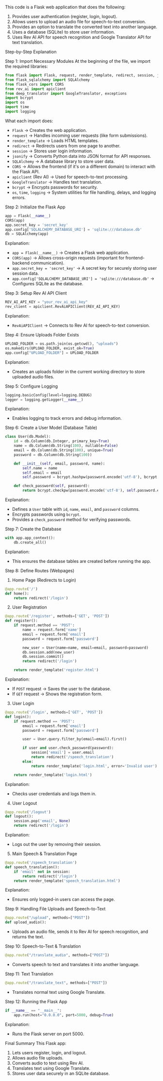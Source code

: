 This code is a Flask web application that does the following:
1. Provides user authentication (register, login, logout).
2. Allows users to upload an audio file for speech-to-text conversion.
3. Provides an option to translate the converted text into another language.
4. Uses a database (SQLite) to store user information.
5. Uses Rev AI API for speech recognition and Google Translator API for text translation.



 Step-by-Step Explanation

 Step 1: Import Necessary Modules
At the beginning of the file, we import the required libraries:
```python
from flask import Flask, request, render_template, redirect, session, jsonify
from flask_sqlalchemy import SQLAlchemy
from flask_cors import CORS
from rev_ai import apiclient
from deep_translator import GoogleTranslator, exceptions
import bcrypt
import os
import time
import logging
```
 What each import does:
- `Flask` → Creates the web application.
- `request` → Handles incoming user requests (like form submissions).
- `render_template` → Loads HTML templates.
- `redirect` → Redirects users from one page to another.
- `session` → Stores user login information.
- `jsonify` → Converts Python data into JSON format for API responses.
- `SQLAlchemy` → A database library to store user data.
- `CORS` → Allows the frontend (if it's on a different domain) to interact with the Flask API.
- `apiclient` (Rev AI) → Used for speech-to-text processing.
- `GoogleTranslator` → Handles text translation.
- `bcrypt` → Encrypts passwords for security.
- `os`, `time`, `logging` → System utilities for file handling, delays, and logging errors.



 Step 2: Initialize the Flask App
```python
app = Flask(__name__)
CORS(app)
app.secret_key = 'secret_key'
app.config['SQLALCHEMY_DATABASE_URI'] = 'sqlite:///database.db'
db = SQLAlchemy(app)
```
 Explanation:
- `app = Flask(__name__)` → Creates a Flask web application.
- `CORS(app)` → Allows cross-origin requests (important for frontend-backend communication).
- `app.secret_key = 'secret_key'` → A secret key for securely storing user session data.
- `app.config['SQLALCHEMY_DATABASE_URI'] = 'sqlite:///database.db'` → Configures SQLite as the database.



 Step 3: Setup Rev AI API Client
```python
REV_AI_API_KEY = "your_rev_ai_api_key"
rev_client = apiclient.RevAiAPIClient(REV_AI_API_KEY)
```
 Explanation:
- `RevAiAPIClient` → Connects to Rev AI for speech-to-text conversion.



 Step 4: Ensure Uploads Folder Exists
```python
UPLOAD_FOLDER = os.path.join(os.getcwd(), "uploads")
os.makedirs(UPLOAD_FOLDER, exist_ok=True)
app.config["UPLOAD_FOLDER"] = UPLOAD_FOLDER
```
 Explanation:
- Creates an uploads folder in the current working directory to store uploaded audio files.



 Step 5: Configure Logging
```python
logging.basicConfig(level=logging.DEBUG)
logger = logging.getLogger(__name__)
```
 Explanation:
- Enables logging to track errors and debug information.



 Step 6: Create a User Model (Database Table)
```python
class User(db.Model):
    id = db.Column(db.Integer, primary_key=True)
    name = db.Column(db.String(100), nullable=False)
    email = db.Column(db.String(100), unique=True)
    password = db.Column(db.String(100))

    def __init__(self, email, password, name):
        self.name = name
        self.email = email
        self.password = bcrypt.hashpw(password.encode('utf-8'), bcrypt.gensalt()).decode('utf-8')

    def check_password(self, password):
        return bcrypt.checkpw(password.encode('utf-8'), self.password.encode('utf-8'))
```
 Explanation:
- Defines a `User` table with `id`, `name`, `email`, and `password` columns.
- Encrypts passwords using `bcrypt`.
- Provides a `check_password` method for verifying passwords.



 Step 7: Create the Database
```python
with app.app_context():
    db.create_all()
```
 Explanation:
- This ensures the database tables are created before running the app.



 Step 8: Define Routes (Webpages)

 1. Home Page (Redirects to Login)
```python
@app.route('/')
def home():
    return redirect('/login')
```

 2. User Registration
```python
@app.route('/register', methods=['GET', 'POST'])
def register():
    if request.method == 'POST':
        name = request.form['name']
        email = request.form['email']
        password = request.form['password']

        new_user = User(name=name, email=email, password=password)
        db.session.add(new_user)
        db.session.commit()
        return redirect('/login')

    return render_template('register.html')
```
 Explanation:
- If `POST` request → Saves the user to the database.
- If `GET` request → Shows the registration form.



 3. User Login
```python
@app.route('/login', methods=['GET', 'POST'])
def login():
    if request.method == 'POST':
        email = request.form['email']
        password = request.form['password']

        user = User.query.filter_by(email=email).first()

        if user and user.check_password(password):
            session['email'] = user.email
            return redirect('/speech_translation')  
        else:
            return render_template('login.html', error='Invalid user')

    return render_template('login.html')
```
 Explanation:
- Checks user credentials and logs them in.



 4. User Logout
```python
@app.route('/logout')
def logout():
    session.pop('email', None)
    return redirect('/login')
```
 Explanation:
- Logs out the user by removing their session.



 5. Main Speech & Translation Page
```python
@app.route('/speech_translation')
def speech_translation():
    if 'email' not in session:
        return redirect('/login')
    return render_template('speech_translation.html')
```
 Explanation:
- Ensures only logged-in users can access the page.



 Step 9: Handling File Uploads and Speech-to-Text
```python
@app.route("/upload", methods=["POST"])
def upload_audio():
```
- Uploads an audio file, sends it to Rev AI for speech recognition, and returns the text.



 Step 10: Speech-to-Text & Translation
```python
@app.route("/translate_audio", methods=["POST"])
```
- Converts speech to text and translates it into another language.



 Step 11: Text Translation
```python
@app.route("/translate_text", methods=["POST"])
```
- Translates normal text using Google Translate.



 Step 12: Running the Flask App
```python
if __name__ == "__main__":
    app.run(host="0.0.0.0", port=5000, debug=True)
```
 Explanation:
- Runs the Flask server on port 5000.



 Final Summary
This Flask app:
1. Lets users register, login, and logout.
2. Allows audio file uploads.
3. Converts audio to text using Rev AI.
4. Translates text using Google Translate.
5. Stores user data securely in an SQLite database.



